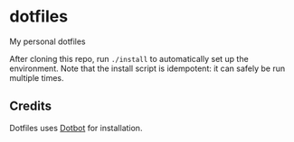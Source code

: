# dotfiles

My personal dotfiles

After cloning this repo, run `./install` to automatically set up the environment. Note that the install script is idempotent: it can safely be run multiple times.

## Credits

Dotfiles uses [Dotbot](https://github.com/anishathalye/dotbot) for installation.
